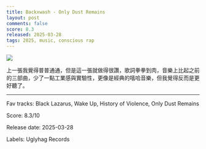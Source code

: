 ```yaml
---
title: Backxwash - Only Dust Remains
layout: post
comments: false
score: 8.3
released: 2025-03-28
tags: 2025, music, conscious rap
---
```


![](https://i.discogs.com/7OCgB2nD048R_gktARmV-mRItqjopY6unO7aBU0YR0U/rs:fit/g:sm/q:90/h:600/w:600/czM6Ly9kaXNjb2dz/LWRhdGFiYXNlLWlt/YWdlcy9SLTMzNjk1/Nzk5LTE3NDQ2MzU0/MTMtMTQ2MC5qcGVn.jpeg)

上一張我覺得普普通通，但是這一張就做得很讚，歌詞拳拳到肉，音樂上比起之前的三部曲，少了一點工業感與實驗性，更像是經典的嘻哈音樂，但我覺得反而是更好聽了。

---

Fav tracks: Black Lazarus, Wake Up, History of Violence, Only Dust Remains

Score: 8.3/10

Release date: 2025-03-28

Labels: Uglyhag Records

